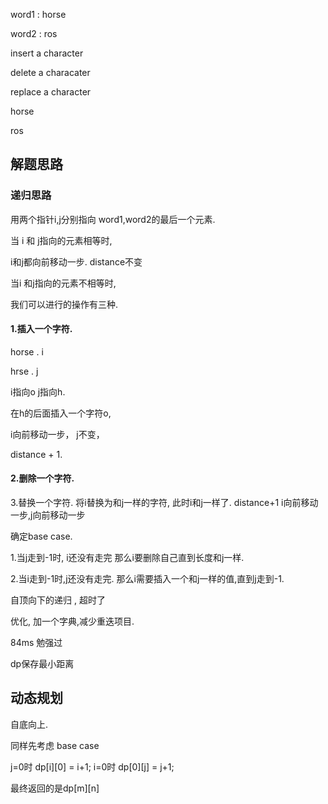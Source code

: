 word1 : horse 

word2 : ros



insert a character

delete a characater

replace a character





horse 

ros 





## 解题思路

### 递归思路

用两个指针i,j分别指向 word1,word2的最后一个元素.

 

当 i 和 j指向的元素相等时,

i和j都向前移动一步.
distance不变

当i 和j指向的元素不相等时,

我们可以进行的操作有三种.





#### 1.插入一个字符.

horse . i

hrse  . j

i指向o j指向h.

在h的后面插入一个字符o,

i向前移动一步， j不变，

distance + 1.

#### 2.删除一个字符.



3.替换一个字符.
将i替换为和j一样的字符,
此时i和j一样了.
distance+1
i向前移动一步,j向前移动一步

确定base case.

1.当j走到-1时, i还没有走完
那么i要删除自己直到长度和j一样.

2.当i走到-1时,j还没有走完.
那么i需要插入一个和j一样的值,直到j走到-1.


自顶向下的递归 , 超时了

优化,
加一个字典,减少重迭项目.

84ms 勉强过

dp保存最小距离
## 动态规划

自底向上.

同样先考虑 base case

j=0时 dp[i][0] = i+1;
i=0时 dp[0][j] = j+1;



最终返回的是dp[m][n]